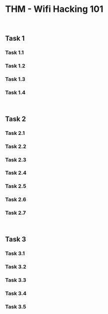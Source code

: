# THM - Wifi Hacking 101

<br>

## Task 1

### Task 1.1

> 

### Task 1.2

> 

### Task 1.3

> 

### Task 1.4

> 

<br>

## Task 2

### Task 2.1

> 

### Task 2.2

> 

### Task 2.3

> 

### Task 2.4

> 

### Task 2.5

> 

### Task 2.6

> 

### Task 2.7

> 

<br>

## Task 3

### Task 3.1

> 

### Task 3.2

> 

### Task 3.3

> 

### Task 3.4

> 

### Task 3.5

> 

